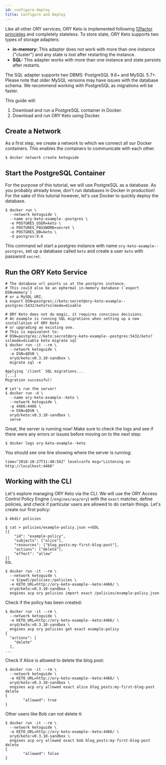 ```yaml
---
id: configure-deploy
title: Configure and Deploy
---
```


Like all other ORY services, ORY Keto is implemented following
[12factor principles](https://12factor.net) and completely stateless. To store
state, ORY Keto supports two types of storage adapters:

- **in-memory:** This adapter does not work with more than one instance
  ("cluster") and any state is lost after restarting the instance.
- **SQL:** This adapter works with more than one instance and state persists
  after restarts.

The SQL adapter supports two DBMS: PostgreSQL 9.6+ and MySQL 5.7+. Please note
that older MySQL versions may have issues with the database schema. We recommend
working with PostgreSQL as migrations will be faster.

This guide will:

1. Download and run a PostgreSQL container in Docker.
2. Download and run ORY Keto using Docker.

## Create a Network

As a first step, we create a network to which we connect all our Docker
containers. This enables the containers to communicate with each other.

```
$ docker network create ketoguide
```

## Start the PostgreSQL Container

For the purpose of this tutorial, we will use PostgreSQL as a database. As you
probably already know, don't run databases in Docker in production! For the sake
of this tutorial however, let's use Docker to quickly deploy the database.

```
$ docker run \
  --network ketoguide \
  --name ory-keto-example--postgres \
  -e POSTGRES_USER=keto \
  -e POSTGRES_PASSWORD=secret \
  -e POSTGRES_DB=keto \
  -d postgres:9.6
```

This command wil start a postgres instance with name
`ory-keto-example--postgres`, set up a database called `keto` and create a user
`keto` with password `secret`.

## Run the ORY Keto Service

```
# The database url points us at the postgres instance.
# This could also be an ephermal in-memory database (`export DSN=memory`)
# or a MySQL URI.
$ export DSN=postgres://keto:secret@ory-keto-example--postgres:5432/keto?sslmode=disable

# ORY Keto does not do magic, it requires conscious decisions.
# An example is running SQL migrations when setting up a new installation of ORY Keto
# or upgrading an existing one.
# This is equivalent to:
# DSN=postgres://keto:secret@ory-keto-example--postgres:5432/keto?sslmode=disable keto migrate sql`
$ docker run -it --rm \
  --network ketoguide \
  -e DSN=$DSN \
  oryd/keto:v0.3.10-sandbox \
  migrate sql -e

Applying `client` SQL migrations...
[...]
Migration successful!

# Let's run the server!
$ docker run -d \
  --name ory-keto-example--keto \
  --network ketoguide \
  -p 4466:4466 \
  -e DSN=$DSN \
  oryd/keto:v0.3.10-sandbox \
  serve
```

Great, the server is running now! Make sure to check the logs and see if there
were any errors or issues before moving on to the next step:

```
$ docker logs ory-keto-example--keto
```

You should see one line showing where the server is running:

```
time="2018-10-27T11:48:56Z" level=info msg="Listening on http://localhost:4466"
```

## Working with the CLI

Let's explore managing ORY Keto via the CLI. We will use the ORY Access Control
Policy Engine (`/engines/acp/ory`) with the `exact` matcher, define policies,
and check if particular users are allowed to do certain things. Let's create our
first policy:

```
$ mkdir policies

$ cat > policies/example-policy.json <<EOL
[{
    "id": "example-policy",
    "subjects": ["alice"],
    "resources": ["blog_posts:my-first-blog-post"],
    "actions": ["delete"],
    "effect": "allow"
}]
EOL

$ docker run -it --rm \
  --network ketoguide \
  -v $(pwd)/policies:/policies \
  -e KETO_URL=http://ory-keto-example--keto:4466/ \
  oryd/keto:v0.3.10-sandbox \
  engines acp ory policies import exact /policies/example-policy.json
```

Check if the policy has been created:

```
$ docker run -it --rm \
  --network ketoguide \
  -e KETO_URL=http://ory-keto-example--keto:4466/ \
  oryd/keto:v0.3.10-sandbox \
  engines acp ory policies get exact example-policy
{
  "actions": [
    "delete"
  ],
...
```

Check if Alice is allowed to delete the blog post:

```
$ docker run -it --rm \
  --network ketoguide \
  -e KETO_URL=http://ory-keto-example--keto:4466/ \
  oryd/keto:v0.3.10-sandbox \
  engines acp ory allowed exact alice blog_posts:my-first-blog-post delete
{
        "allowed": true
}
```

Other users like Bob can not delete it:

```
$ docker run -it --rm \
  --network ketoguide \
  -e KETO_URL=http://ory-keto-example--keto:4466/ \
  oryd/keto:v0.3.10-sandbox \
  engines acp ory allowed exact bob blog_posts:my-first-blog-post delete
{
        "allowed": false
}
```
